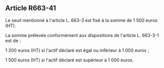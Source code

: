 Article R663-41
----
Le seuil mentionné à l'article L. 663-3 est fixé à la somme de 1 500 euros (HT).

La somme prélevée conformément aux dispositions de l'article L. 663-3-1 est de :

1 200 euros (HT) si l'actif déclaré est égal ou inférieur à 1 000 euros ;

1 500 euros (HT) si l'actif déclaré est supérieur à 1 000 euros.
